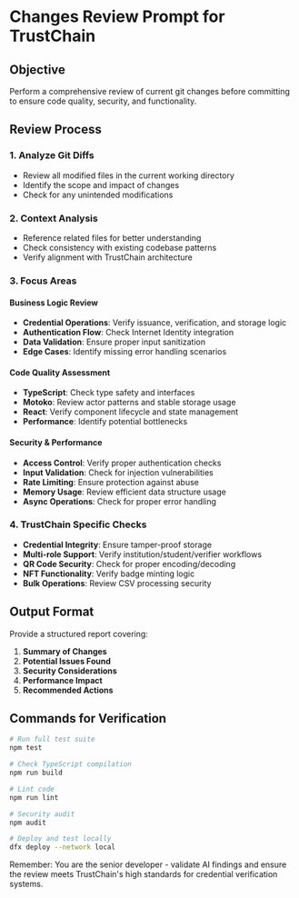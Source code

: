 # Changes Review Prompt for TrustChain

## Objective
Perform a comprehensive review of current git changes before committing to ensure code quality, security, and functionality.

## Review Process

### 1. Analyze Git Diffs
- Review all modified files in the current working directory
- Identify the scope and impact of changes
- Check for any unintended modifications

### 2. Context Analysis
- Reference related files for better understanding
- Check consistency with existing codebase patterns
- Verify alignment with TrustChain architecture

### 3. Focus Areas

#### Business Logic Review
- **Credential Operations**: Verify issuance, verification, and storage logic
- **Authentication Flow**: Check Internet Identity integration
- **Data Validation**: Ensure proper input sanitization
- **Edge Cases**: Identify missing error handling scenarios

#### Code Quality Assessment
- **TypeScript**: Check type safety and interfaces
- **Motoko**: Review actor patterns and stable storage usage
- **React**: Verify component lifecycle and state management
- **Performance**: Identify potential bottlenecks

#### Security & Performance
- **Access Control**: Verify proper authentication checks
- **Input Validation**: Check for injection vulnerabilities
- **Rate Limiting**: Ensure protection against abuse
- **Memory Usage**: Review efficient data structure usage
- **Async Operations**: Check for proper error handling

### 4. TrustChain Specific Checks
- **Credential Integrity**: Ensure tamper-proof storage
- **Multi-role Support**: Verify institution/student/verifier workflows
- **QR Code Security**: Check for proper encoding/decoding
- **NFT Functionality**: Verify badge minting logic
- **Bulk Operations**: Review CSV processing security

## Output Format
Provide a structured report covering:
1. **Summary of Changes**
2. **Potential Issues Found**
3. **Security Considerations**
4. **Performance Impact**
5. **Recommended Actions**

## Commands for Verification
```bash
# Run full test suite
npm test

# Check TypeScript compilation
npm run build

# Lint code
npm run lint

# Security audit
npm audit

# Deploy and test locally
dfx deploy --network local
```

Remember: You are the senior developer - validate AI findings and ensure the review meets TrustChain's high standards for credential verification systems.
